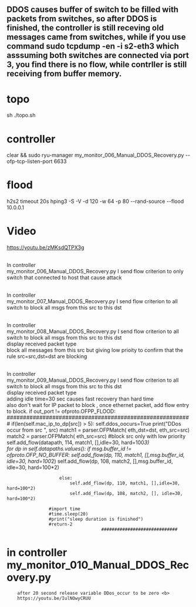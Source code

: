 ## DDOS causes buffer of switch to be filled with packets from switches, so after DDOS is finished, the controller is still receving old messages came from switches, while if you use command sudo tcpdump -en -i s2-eth3 which asssuming both switches are connected via port 3, you find there is no flow, while contrller is still receiving from buffer memory.
# topo
sh ./topo.sh


# controller
clear && sudo ryu-manager my_monitor_006_Manual_DDOS_Recovery.py   --ofp-tcp-listen-port 6633


# flood
 h2s2 timeout 20s hping3 -S -V -d 120 -w 64 -p 80 --rand-source --flood 10.0.0.1
 
 # Video
https://youtu.be/zMKsdQTPX3g

<br> In controller <br>
my_monitor_006_Manual_DDOS_Recovery.py              I send flow criterion to only switch that connected to host that cause attack <br>


<br> In controller <br>
my_monitor_007_Manual_DDOS_Recovery.py              I send flow criterion to all switch to block all msgs from this src to this dst  <br>



<br> In controller <br>
my_monitor_008_Manual_DDOS_Recovery.py              I send flow criterion to all switch to block all msgs from this src to this dst  <br>
                                                    display received packet type <br>
                                                    block all messages from this src but giving low prioity to confirm that the rule src=src,dst=dst are blocking 


<br> In controller <br>
my_monitor_009_Manual_DDOS_Recovery.py              I send flow criterion to all switch to block all msgs from this src to this dst  <br>
                                                    display received packet type <br>
                                                    adding idle time=30 sec causes fast recovery than hard time <br>
                                                    also don't wait for IP packet to block , once ethernet packet, add flow entry to block.
                                                            if out_port != ofproto.OFPP_FLOOD:
            #########################################################
            if(len(self.mac_ip_to_dp[src]) > 5):
                    self.ddos_oocurs=True
                    print("DDos occur from src ", src)
                    match1 = parser.OFPMatch( eth_dst=dst, eth_src=src)
                    match2 = parser.OFPMatch( eth_src=src)     #block src only with low priority
                    self.add_flow(datapath, 114, match1, [],idle=30, hard=100*3)  					
                    for dp in self.datapaths.values():
                        if msg.buffer_id != ofproto.OFP_NO_BUFFER:
                            self.add_flow(dp, 110, match1, [],msg.buffer_id, idle=30, hard=100*2)
                            self.add_flow(dp, 108, match2, [],msg.buffer_id, idle=30, hard=100*2)
							
                        else:
                            self.add_flow(dp, 110, match1, [],idle=30, hard=100*2)
                            self.add_flow(dp, 108, match2, [], idle=30, hard=100*2)
					
                    #import time
                    #time.sleep(20)
                    #print("sleep duration is finished")
                    #return-2                                        
                                        #############################    
					
					
					

# in controller 	my_monitor_010_Manual_DDOS_Recovery.py
		after 20 second release variable DDos_occur to be zero <b>
		https://youtu.be/IulNOwyCRUU


